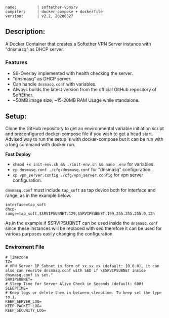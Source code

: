 ```
name:         | softether-vpnsrv
compiler:     | docker-compose + dockerfile
version:      | v2.2, 20200327
```

## Description:

A Docker Container that creates a Softether VPN Server instance with "dnsmasq" as DHCP server.

### Features
* S6-Overlay implemented with health checking the server.
* "dnsmasq" as DHCP server.
* Can handle `dnsmasq.conf` with variables.
* Always builds the latest version from the official GitHub repository of SoftEther.
* ~50MB image size, ~15-20MB RAM Usage while standalone.

## Setup:

Clone the GitHub repository to get an environmental variable initiation script and preconfigured docker-compose file if you wish to get a head start. Advised way to run the setup is with docker-compose but it can be run with a long command with docker run.

**Fast Deploy**
* `chmod +x init-env.sh && ./init-env.sh && nano .env` for variables.
* `cp dnsmasq.conf ./cfg/dnsmasq.conf` for "dnsmasq" configuration.
* `cp vpn_server.config ./cfg/vpn_server.config` for vpn server configuration.

`dnsmasq.conf` must include `tap_soft` as tap device both for interface and range, as in the example below.
```
interface=tap_soft
dhcp-range=tap_soft,$SRVIPSUBNET.129,$SRVIPSUBNET.199,255.255.255.0,12h
```

As in the example if $SRVIPSUBNET can be used inside the `dnsmasq.conf` since these instances will be replaced with sed therefore it can be used for various purposes easily changing the configuration.

### Enviroment File
```
# Timezone
TZ=
# VPN Server IP Subnet in form of xx.xx.xx (default: 10.0.0), it can also can rewrite dnsmasq.conf with SED if \$SRVIPSUBNET inside dnsmasq.conf is set."
SRVIPSUBNET=
# Sleep Time for Server Alive Check in Seconds (default: 600)
SLEEPTIME=
# Keep logs or delete them in between sleeptime. To keep set the type to 1.
KEEP_SERVER_LOG=
KEEP_PACKET_LOG=
KEEP_SECURITY_LOG=
```